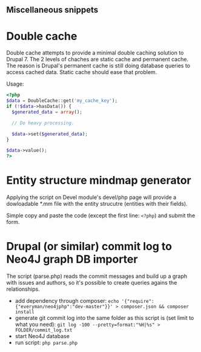 Miscellaneous snippets
----------------------

# Double cache

Double cache attempts to provide a minimal double caching solution to Drupal 7. The 2 levels of chaches are static cache and permanent cache. The reason is Drupal's permanent cache is still doing database queries to access cached data. Static cache should ease that problem.

Usage:

```php
<?php
$data = DoubleCache::get('my_cache_key');
if (!$data->hasData()) {
  $generated_data = array();

  // Do heavy processing.

  $data->set($generated_data);
}

$data->value();
?>
```

# Entity structure mindmap generator

Applying the script on Devel module's devel/php page will provide a dowloadable *.mm file with the entity strucutre (entities with their fields).

Simple copy and paste the code (except the first line: ```<?php```) and submit the form.


# Drupal (or similar) commit log to Neo4J graph DB importer

The script (parse.php) reads the commit messages and build up a graph with issues and authors, so it's possible to create queries agains the relationships.

- add dependency through composer:
```echo '{"require":{"everyman/neo4jphp":"dev-master"}}' > composer.json && composer install```
- generate git commit log into the same folder as this script is (set limit to what you need):
```git log -100 --pretty=format:"%H|%s" > FOLDER/commit_log.txt```
- start Neo4J database
- run script:
```php parse.php```
